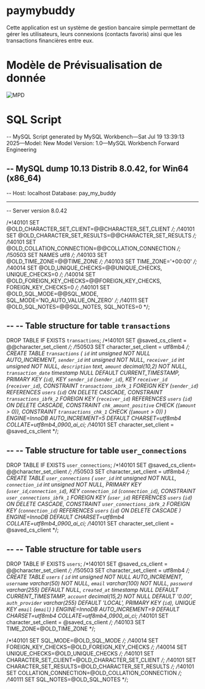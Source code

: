 # paymybuddy
Cette application est un système de gestion bancaire simple permettant de gérer les utilisateurs, leurs connexions (contacts favoris) ainsi que les transactions financières entre eux.

# Modèle de Prévisualisation de donnée
![MPD](.paymybuddy/assets/MPD%20Pay_My_Buddy.png)

# SQL Script
-- MySQL Script generated by MySQL Workbench—Sat Jul 19 13:39:13 2025—Model: New Model Version: 1.0—MySQL Workbench Forward Engineering

-- MySQL dump 10.13  Distrib 8.0.42, for Win64 (x86_64)
--
-- Host: localhost    Database: pay_my_buddy
-- ------------------------------------------------------
-- Server version	8.0.42

/*!40101 SET @OLD_CHARACTER_SET_CLIENT=@@CHARACTER_SET_CLIENT */;
/*!40101 SET @OLD_CHARACTER_SET_RESULTS=@@CHARACTER_SET_RESULTS */;
/*!40101 SET @OLD_COLLATION_CONNECTION=@@COLLATION_CONNECTION */;
/*!50503 SET NAMES utf8 */;
/*!40103 SET @OLD_TIME_ZONE=@@TIME_ZONE */;
/*!40103 SET TIME_ZONE='+00:00' */;
/*!40014 SET @OLD_UNIQUE_CHECKS=@@UNIQUE_CHECKS, UNIQUE_CHECKS=0 */;
/*!40014 SET @OLD_FOREIGN_KEY_CHECKS=@@FOREIGN_KEY_CHECKS, FOREIGN_KEY_CHECKS=0 */;
/*!40101 SET @OLD_SQL_MODE=@@SQL_MODE, SQL_MODE='NO_AUTO_VALUE_ON_ZERO' */;
/*!40111 SET @OLD_SQL_NOTES=@@SQL_NOTES, SQL_NOTES=0 */;

--
-- Table structure for table `transactions`
--

DROP TABLE IF EXISTS `transactions`;
/*!40101 SET @saved_cs_client     = @@character_set_client */;
/*!50503 SET character_set_client = utf8mb4 */;
CREATE TABLE `transactions` (
`id` int unsigned NOT NULL AUTO_INCREMENT,
`sender_id` int unsigned NOT NULL,
`receiver_id` int unsigned NOT NULL,
`description` text,
`amount` decimal(10,2) NOT NULL,
`transaction_date` timestamp NULL DEFAULT CURRENT_TIMESTAMP,
PRIMARY KEY (`id`),
KEY `sender_id` (`sender_id`),
KEY `receiver_id` (`receiver_id`),
CONSTRAINT `transactions_ibfk_1` FOREIGN KEY (`sender_id`) REFERENCES `users` (`id`) ON DELETE CASCADE,
CONSTRAINT `transactions_ibfk_2` FOREIGN KEY (`receiver_id`) REFERENCES `users` (`id`) ON DELETE CASCADE,
CONSTRAINT `chk_amount_positive` CHECK ((`amount` > 0)),
CONSTRAINT `transactions_chk_1` CHECK ((`amount` > 0))
) ENGINE=InnoDB AUTO_INCREMENT=5 DEFAULT CHARSET=utf8mb4 COLLATE=utf8mb4_0900_ai_ci;
/*!40101 SET character_set_client = @saved_cs_client */;

--
-- Table structure for table `user_connections`
--

DROP TABLE IF EXISTS `user_connections`;
/*!40101 SET @saved_cs_client= @@character_set_client */;
/*!50503 SET character_set_client = utf8mb4 */;
CREATE TABLE `user_connections` (
`user_id` int unsigned NOT NULL,
`connection_id` int unsigned NOT NULL,
PRIMARY KEY (`user_id`,`connection_id`),
KEY `connection_id` (`connection_id`),
CONSTRAINT `user_connections_ibfk_1` FOREIGN KEY (`user_id`) REFERENCES `users` (`id`) ON DELETE CASCADE,
CONSTRAINT `user_connections_ibfk_2` FOREIGN KEY (`connection_id`) REFERENCES `users` (`id`) ON DELETE CASCADE
) ENGINE=InnoDB DEFAULT CHARSET=utf8mb4 COLLATE=utf8mb4_0900_ai_ci;
/*!40101 SET character_set_client = @saved_cs_client */;

--
-- Table structure for table `users`
--

DROP TABLE IF EXISTS `users`;
/*!40101 SET @saved_cs_client     = @@character_set_client */;
/*!50503 SET character_set_client = utf8mb4 */;
CREATE TABLE `users` (
`id` int unsigned NOT NULL AUTO_INCREMENT,
`username` varchar(50) NOT NULL,
`email` varchar(100) NOT NULL,
`password` varchar(255) DEFAULT NULL,
`created_at` timestamp NULL DEFAULT CURRENT_TIMESTAMP,
`account` decimal(15,2) NOT NULL DEFAULT '0.00',
`auth_provider` varchar(255) DEFAULT 'LOCAL',
PRIMARY KEY (`id`),
UNIQUE KEY `email` (`email`)
) ENGINE=InnoDB AUTO_INCREMENT=9 DEFAULT CHARSET=utf8mb4 COLLATE=utf8mb4_0900_ai_ci;
/*!40101 SET character_set_client = @saved_cs_client */;
/*!40103 SET TIME_ZONE=@OLD_TIME_ZONE */;

/*!40101 SET SQL_MODE=@OLD_SQL_MODE */;
/*!40014 SET FOREIGN_KEY_CHECKS=@OLD_FOREIGN_KEY_CHECKS */;
/*!40014 SET UNIQUE_CHECKS=@OLD_UNIQUE_CHECKS */;
/*!40101 SET CHARACTER_SET_CLIENT=@OLD_CHARACTER_SET_CLIENT */;
/*!40101 SET CHARACTER_SET_RESULTS=@OLD_CHARACTER_SET_RESULTS */;
/*!40101 SET COLLATION_CONNECTION=@OLD_COLLATION_CONNECTION */;
/*!40111 SET SQL_NOTES=@OLD_SQL_NOTES */;
